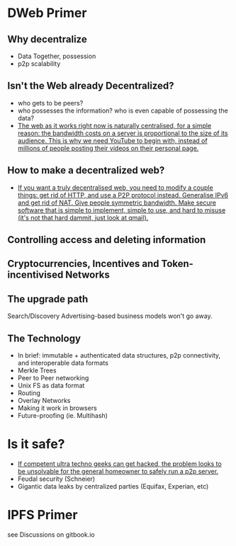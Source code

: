 # DWeb Primer

## Why decentralize
- Data Together, possession
- p2p scalability

## Isn't the Web already Decentralized?
- who gets to be peers?
- who possesses the information? who is even capable of possessing the data?
- [The web as it works right now is naturally centralised, for a simple reason: the bandwidth costs on a server is proportional to the size of its audience. This is why we need YouTube to begin with, instead of millions of people posting their videos on their personal page.](https://news.ycombinator.com/item?id=15888616)

## How to make a decentralized web?
- [If you want a truly decentralised web, you need to modify a couple things: get rid of HTTP, and use a P2P protocol instead. Generalise IPv6 and get rid of NAT. Give people symmetric bandwidth. Make secure software that is simple to implement, simple to use, and hard to misuse (it's not that hard dammit, just look at qmail).](https://news.ycombinator.com/item?id=15888616)

## Controlling access and deleting information

## Cryptocurrencies, Incentives and Token-incentivised Networks


## The upgrade path
Search/Discovery
Advertising-based business models won't go away.

## The Technology
- In brief: immutable + authenticated data structures, p2p connectivity, and interoperable data formats
- Merkle Trees
- Peer to Peer networking
- Unix FS as data format
- Routing
- Overlay Networks
- Making it work in browsers
- Future-proofing (ie. Multihash)

# Is it safe?
- [If competent ultra techno geeks can get hacked, the problem looks to be unsolvable for the general homeowner to safely run a p2p server.](https://news.ycombinator.com/item?id=15890914)
- Feudal security (Schneier)
- Gigantic data leaks by centralized parties (Equifax, Experian, etc)

# IPFS Primer
see Discussions on gitbook.io

